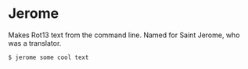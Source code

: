 # Jerome

Makes Rot13 text from the command line. Named for Saint Jerome, who was a translator.

```
$ jerome some cool text
```
